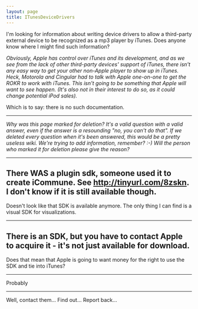 ```yaml
---
layout: page
title: ITunesDeviceDrivers
---
```


I'm looking for information about writing device drivers to allow a third-party external device to be recognized as a mp3 player by iTunes. Does anyone know where I might find such information?

*Obviously, Apple has control over iTunes and its development, and as we see from the lack of other third-party devices' support of iTunes, there isn't any easy way to get your other non-Apple player to show up in iTunes. Heck, Motorola and Cingular had to talk with Apple one-on-one to get the ROKR to work with iTunes. This isn't going to be something that Apple will want to see happen. (It's also not in their interest to do so, as it could change potential iPod sales).*

Which is to say: there is no such documentation.

----

*Why was this page marked for deletion? It's a valid question with a valid answer, even if the answer is a resounding "no, you can't do that". If we deleted every question when it's been answered, this would be a pretty useless wiki. We're trying to *add* information, remember? :-) Will the person who marked it for deletion please give the reason?*

----

There WAS a plugin sdk, someone used it to create iCommune. See http://tinyurl.com/8zskn. I don't know if it is still available though.
----

Doesn't look like that SDK is available anymore. The only thing I can find is a visual SDK for visualizations.

----

There is an SDK, but you have to contact Apple to acquire it - it's not just available for download.
----

Does that mean that Apple is going to want money for the right to use the SDK and tie into iTunes?

----

Probably

----

Well, contact them... Find out... Report back...

